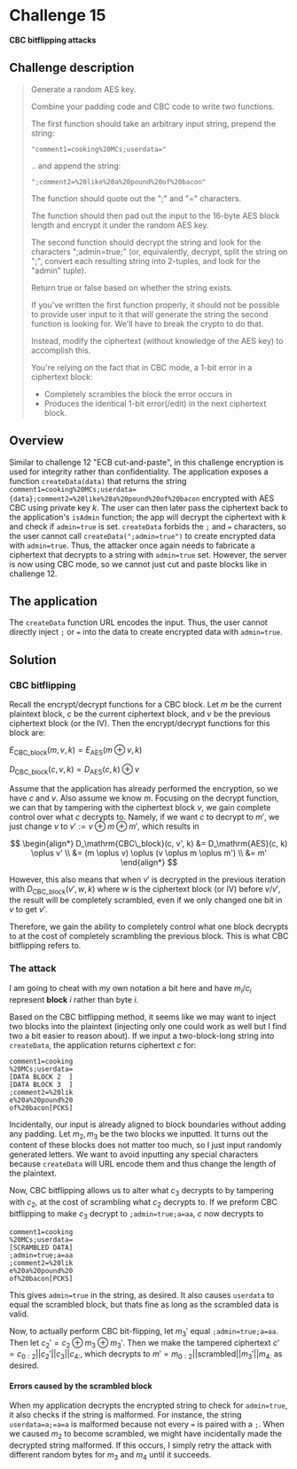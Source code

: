 # Challenge 15

**CBC bitflipping attacks**

## Challenge description

> Generate a random AES key.
> 
> Combine your padding code and CBC code to write two functions.
> 
> The first function should take an arbitrary input string, prepend the string:
> 
> ```
> "comment1=cooking%20MCs;userdata="
> ```
> 
> .. and append the string:
> 
> ```
> ";comment2=%20like%20a%20pound%20of%20bacon"
> ```
> 
> The function should quote out the ";" and "=" characters.
> 
> The function should then pad out the input to the 16-byte AES block length and encrypt it under the random AES key.
> 
> The second function should decrypt the string and look for the characters ";admin=true;" (or, equivalently, decrypt, split the string on ";", convert each resulting string into 2-tuples, and look for the "admin" tuple).
> 
> Return true or false based on whether the string exists.
> 
> If you've written the first function properly, it should not be possible to provide user input to it that will generate the string the second function is looking for. We'll have to break the crypto to do that.
> 
> Instead, modify the ciphertext (without knowledge of the AES key) to accomplish this.
> 
> You're relying on the fact that in CBC mode, a 1-bit error in a ciphertext block:
> - Completely scrambles the block the error occurs in
> - Produces the identical 1-bit error(/edit) in the next ciphertext block.

## Overview

Similar to challenge 12 "ECB cut-and-paste", in this challenge encryption is used for integrity rather than confidentiality. The application exposes a function `createData(data)` that returns the string `comment1=cooking%20MCs;userdata={data};comment2=%20like%20a%20pound%20of%20bacon` encrypted with AES CBC using private key $k$. The user can then later pass the ciphertext back to the application's `isAdmin` function; the app will decrypt the ciphertext with $k$ and check if `admin=true` is set. `createData` forbids the `;` and `=` characters, so the user cannot call `createData(";admin=true")` to create encrypted data with `admin=true`. Thus, the attacker once again needs to fabricate a ciphertext that decrypts to a string with `admin=true` set. However, the server is now using CBC mode, so we cannot just cut and paste blocks like in challenge 12.

## The application

The `createData` function URL encodes the input. Thus, the user cannot directly inject `;` or `=` into the data to create encrypted data with `admin=true`.

## Solution

### CBC bitflipping

Recall the encrypt/decrypt functions for a CBC block. Let $m$ be the current plaintext block, $c$ be the current ciphertext block, and $v$ be the previous ciphertext block (or the IV). Then the encrypt/decrypt functions for this block are:

$E_\mathrm{CBC\_block}(m, v, k) = E_\mathrm{AES}(m \oplus v, k)$

$D_\mathrm{CBC\_block}(c, v, k) = D_\mathrm{AES}(c, k) \oplus v$

Assume that the application has already performed the encryption, so we have $c$ and $v$. Also assume we know $m$. Focusing on the decrypt function, we can that by tampering with the ciphertext block $v$, we gain complete control over what $c$ decrypts to. Namely, if we want $c$ to decrypt to $m'$, we just change $v$ to $v' := v \oplus m \oplus m'$, which results in

$$
\begin{align*}
D_\mathrm{CBC\_block}(c, v', k) &= D_\mathrm{AES}(c, k) \oplus v' \\
&= (m \oplus v) \oplus (v \oplus m \oplus m') \\
&= m'
\end{align*}
$$

However, this also means that when $v'$ is decrypted in the previous iteration with $D_\mathrm{CBC\_block}(v', w, k)$ where $w$ is the ciphertext block (or IV) before $v/v'$, the result will be completely scrambled, even if we only changed one bit in $v$ to get $v'$.

Therefore, we gain the ability to completely control what one block decrypts to at the cost of completely scrambling the previous block. This is what CBC bitflipping refers to.

### The attack

I am going to cheat with my own notation a bit here and have $m_i$/$c_i$ represent **block** $i$ rather than byte $i$.

Based on the CBC bitflipping method, it seems like we may want to inject two blocks into the plaintext (injecting only one could work as well but I find two a bit easier to reason about). If we input a two-block-long string into `createData`, the application returns ciphertext $c$ for:

```
comment1=cooking
%20MCs;userdata=
[DATA BLOCK 2  ]
[DATA BLOCK 3  ]
;comment2=%20lik
e%20a%20pound%20
of%20bacon[PCKS]
```

Incidentally, our input is already aligned to block boundaries without adding any padding. Let $m_2, m_3$ be the two blocks we inputted. It turns out the content of these blocks does not matter too much, so I just input randomly generated letters. We want to avoid inputting any special characters because `createData` will URL encode them and thus change the length of the plaintext.

Now, CBC bitflipping allows us to alter what $c_3$ decrypts to by tampering with $c_2$, at the cost of scrambling what $c_2$ decrypts to. If we preform CBC bitflipping to make $c_3$ decrypt to `;admin=true;a=aa`, $c$ now decrypts to

```
comment1=cooking
%20MCs;userdata=
[SCRAMBLED DATA]
;admin=true;a=aa
;comment2=%20lik
e%20a%20pound%20
of%20bacon[PCKS]
```

This gives `admin=true` in the string, as desired. It also causes `userdata` to equal the scrambled block, but thats fine as long as the scrambled data is valid.

Now, to actually perform CBC bit-flipping, let $m_3'$ equal `;admin=true;a=aa`. Then let $c_2' = c_2 \oplus m_3 \oplus m_3'$. Then we make the tampered ciphertext $c' = c_{0:2} || c_2' || c_3 || c_{4:}$, which decrypts to $m' = m_{0:2} || \text{scrambled} || m_3' || m_{4:}$ as desired.

#### Errors caused by the scrambled block

When my application decrypts the encrypted string to check for `admin=true`, it also checks if the string is malformed. For instance, the string `userdata=a;=a=a` is malformed because not every `=` is paired with a `;`. When we caused $m_2$ to become scrambled, we might have incidentally made the decrypted string malformed. If this occurs, I simply retry the attack with different random bytes for $m_3$ and $m_4$ until it succeeds.
